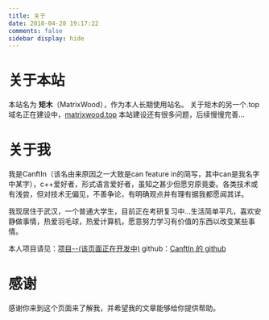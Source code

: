 ```yaml
---
title: 关于
date: 2018-04-20 19:17:22
comments: false
sidebar display: hide
---
```


# 关于本站
本站名为 **矩木**（MatrixWood），作为本人长期使用站名。
关于矩木的另一个.top域名正在建设中，[matrixwood.top](http://matrixwood.top)
本站建设还有很多问题，后续慢慢完善...

# 关于我
我是CanftIn（该名由来原因之一大致是can feature in的简写，其中can是我名字中某字），c++爱好者，形式语言爱好者，虽知之甚少但愿穷原竟委。各类技术或有浅尝，但对技术无偏见，不善争论，有明确观点并有理有据我都愿闻其详。

我现居住于武汉，一个普通大学生，目前正在考研复习中...生活简单平凡，喜欢安静做事情，热爱羽毛球，热爱计算机，愿意努力学习有价值的东西以改变某些事情。

本人项目请见：[项目--(该页面正在开发中)](../project/list.html)
github：[CanftIn 的 github](https://github.com/canftin)

# 感谢
感谢你来到这个页面来了解我，并希望我的文章能够给你提供帮助。